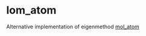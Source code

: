 # lom_atom

Alternative implementation of eigenmethod [mol_atom](https://github.com/eigenmethod/mol)